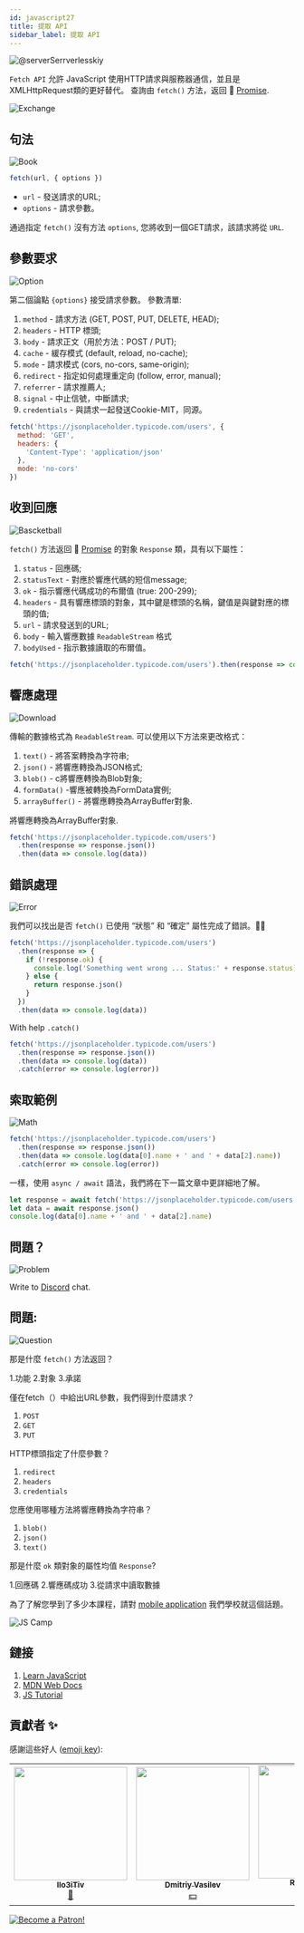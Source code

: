 ```yaml
---
id: javascript27
title: 提取 API
sidebar_label: 提取 API
---
```


![@serverSerrverlesskiy](/img/javascript/headers/28.jpg)

 `Fetch API` 允許 JavaScript 使用HTTP請求與服務器通信，並且是XMLHttpRequest類的更好替代。 查詢由 `fetch()` 方法，返回 🔄 [Promise](https://jscamp.app/docs/javascript24).

![Exchange](https://media.giphy.com/media/OPQiZUC381IJ8Sh7UY/giphy.gif)

## 句法

![Book](https://media.giphy.com/media/l0HlOBZcl7sbV6LnO/giphy.gif)

```jsx
fetch(url, { options })
```

- `url` - 發送請求的URL;
- `options` - 請求參數。

通過指定 `fetch()` 沒有方法 `options`, 您將收到一個GET請求，該請求將從 `URL`.

## 參數要求

![Option](https://media.giphy.com/media/AazZSBdhIdH9K/giphy.gif)

第二個論點 `{options}` 接受請求參數。 參數清單:

1. `method` - 請求方法 (GET, POST, PUT, DELETE, HEAD);
2. `headers` - HTTP 標頭;
3. `body` - 請求正文（用於方法：POST / PUT);
4. `cache` - 緩存模式 (default, reload, no-cache);
5. `mode` - 請求模式 (cors, no-cors, same-origin);
6. `redirect` - 指定如何處理重定向 (follow, error, manual);
7. `referrer` - 請求推薦人;
8. `signal` - 中止信號，中斷請求;
9. `credentials` - 與請求一起發送Cookie-MIT，同源。

```jsx
fetch('https://jsonplaceholder.typicode.com/users', {
  method: 'GET',
  headers: {
    'Content-Type': 'application/json'
  },
  mode: 'no-cors'
})
```

## 收到回應

![Bascketball](https://media.giphy.com/media/l0MYwdebx8o0XI56E/giphy.gif)

`fetch()` 方法返回 🔄 [Promise](https://jscamp.app/docs/javascript24) 的對象 `Response` 類，具有以下屬性：

1. `status` - 回應碼;
2. `statusText` - 對應於響應代碼的短信message;
3. `ok` - 指示響應代碼成功的布爾值 (true: 200-299);
4. `headers` - 具有響應標頭的對象，其中鍵是標頭的名稱，鍵值是與鍵對應的標頭的值;
5. `url` - 請求發送到的URL;
6. `body` - 輸入響應數據 `ReadableStream` 格式
7. `bodyUsed` - 指示數據讀取的布爾值。

```javascript
fetch('https://jsonplaceholder.typicode.com/users').then(response => console.log(response))
```

## 響應處理

![Download](https://media.giphy.com/media/ECoFRCrMgVoQg/giphy.gif)

傳輸的數據格式為 `ReadableStream`. 可以使用以下方法來更改格式：

1. `text()` - 將答案轉換為字符串;
2. `json()` - 將響應轉換為JSON格式;
3. `blob()` - c將響應轉換為Blob對象;
4. `formData()` -響應被轉換為FormData實例;
5. `arrayBuffer()` - 將響應轉換為ArrayBuffer對象.

將響應轉換為ArrayBuffer對象.

```jsx
fetch('https://jsonplaceholder.typicode.com/users')
  .then(response => response.json())
  .then(data => console.log(data))
```

## 錯誤處理

![Error](https://media.giphy.com/media/DHBGehJ3FSZEygszX3/giphy.gif)

我們可以找出是否 `fetch()` 已使用 “狀態” 和 “確定” 屬性完成了錯誤。🙅‍♂️

```jsx
fetch('https://jsonplaceholder.typicode.com/users')
  .then(response => {
    if (!response.ok) {
      console.log('Something went wrong ... Status:' + response.status)
    } else {
      return response.json()
    }
  })
  .then(data => console.log(data))
```

With help `.catch()`

```jsx
fetch('https://jsonplaceholder.typicode.com/users')
  .then(response => response.json())
  .then(data => console.log(data))
  .catch(error => console.log(error))
```

## 索取範例

![Math](https://media.giphy.com/media/xT1Ra5h24Eliux3UVq/giphy.gif)

```javascript
fetch('https://jsonplaceholder.typicode.com/users')
  .then(response => response.json())
  .then(data => console.log(data[0].name + ' and ' + data[2].name))
  .catch(error => console.log(error))
```

一樣，使用 `async / await` 語法，我們將在下一篇文章中更詳細地了解。

```javascript
let response = await fetch('https://jsonplaceholder.typicode.com/users')
let data = await response.json()
console.log(data[0].name + ' and ' + data[2].name)
```

## 問題？

![Problem](https://media.giphy.com/media/xTiTnGeUsWOEwsGoG4/giphy.gif)

Write to [Discord](https://discord.gg/6GDAfXn) chat.

## 問題:

![Question](https://media.giphy.com/media/l0HlRnAWXxn0MhKLK/giphy.gif)

那是什麼 `fetch()` 方法返回？

1.功能
2.對象
3.承諾

僅在fetch（）中給出URL參數，我們得到什麼請求？

1. `POST`
2. `GET`
3. `PUT`

HTTP標頭指定了什麼參數？

1. `redirect`
2. `headers`
3. `credentials`

您應使用哪種方法將響應轉換為字符串？

1. `blob()`
2. `json()`
3. `text()`

那是什麼 `ok` 類對象的屬性均值 `Response`?

1.回應碼
2.響應碼成功
3.從請求中讀取數據

為了了解您學到了多少本課程，請對 [mobile application](http://onelink.to/njhc95) 我們學校就這個話題。

![JS Camp](/img/app.jpg)

## 鏈接

1. [Learn JavaScript](https://learn.javascript.ru/fetch)
2. [MDN Web Docs](https://developer.mozilla.org/ru/docs/Web/API/Fetch_API/Using_Fetch)
3. [JS Tutorial](https://www.javascripttutorial.net/javascript-fetch-api/)

## 貢獻者 ✨

感謝這些好人 ([emoji key](https://allcontributors.org/docs/en/emoji-key)):

<table>
  <tr> 
    <td align="center"><a href="https://github.com/IIo3iTiv"><img src="https://avatars1.githubusercontent.com/u/72025062?v=4?s=200" width="200px;" alt=""/><br /><sub><b>IIo3iTiv</b></sub></a><br /><a href="https://github.com/gHashTag/react-native-village/commits?author=IIo3iTiv" title="Documentation">📖</a></td>
    <td align="center"><a href="https://fullstackserverless.github.io/"><img src="https://avatars0.githubusercontent.com/u/6774813?v=4?s=200" width="200px;" alt=""/><br /><sub><b>Dmitriy Vasilev</b></sub></a><br /><a href="#financial-gHashTag" title="Financial">💵</a></td>
    <td align="center"><a href="https://github.com/Resoner2005"><img src="https://avatars1.githubusercontent.com/u/75675814?v=4?s=200" width="200px;" alt=""/><br /><sub><b>Resoner2005</b></sub></a><br /><a href="https://github.com/gHashTag/react-native-village/issues?q=author%3AResoner2005" title="Bug reports">🐛 🎨 🖋</a></td>
    <td align="center"><a href="https://github.com/Navernoss"><img src="https://avatars0.githubusercontent.com/u/75784137?v=4?s=200" width="200px;" alt=""/><br /><sub><b>Navernoss</b></sub></a><br /><a href="#content-Navernoss" title="Content">🖋 🐛 🎨 </a></td>
  </tr>
  
</table>

[![Become a Patron!](/img/logo/patreon.jpg)](https://www.patreon.com/bePatron?u=31769291)
